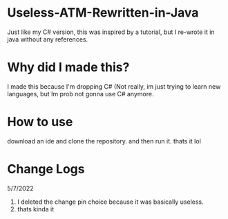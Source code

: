 # Useless-ATM-Rewritten-in-Java

Just like my C# version, this was inspired by a tutorial, but I re-wrote it in java without any references.

# Why did I made this?

I made this because I'm dropping C# (Not really, im just trying to learn new languages, but Im prob not gonna use C# anymore.

# How to use

download an ide and clone the repository. and then run it. thats it lol

# Change Logs

5/7/2022

1. I deleted the change pin choice because it was basically useless.
2. thats kinda it
